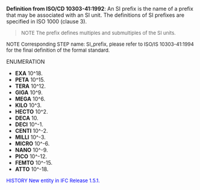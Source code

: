 **Definition from ISO/CD 10303-41:1992**: An SI prefix is the name of a prefix that may be associated with an SI unit. The definitions of SI prefixes are specified in ISO 1000 (clause 3).

> <font size="-1">NOTE The prefix defines multiples and submultiples of the SI units.
</font>

> <font size="-1">
  NOTE Corresponding STEP name: SI_prefix, please refer to ISO/IS 10303-41:1994
  for the final definition of the formal standard.
</font>

ENUMERATION

* **EXA** 10\^18.
* **PETA** 10\^15.
* **TERA** 10\^12.
* **GIGA** 10\^9.
* **MEGA** 10\^6.
* **KILO** 10\^3.
* **HECTO** 10\^2.
* **DECA** 10.
* **DECI** 10\^-1.
* **CENTI** 10\^-2.
* **MILLI** 10\^-3.
* **MICRO** 10\^-6.
* **NANO** 10\^-9.
* **PICO** 10\^-12.
* **FEMTO** 10\^-15.
* **ATTO** 10\^-18.

> <font size="-1" color="#0000FF">
  HISTORY New entity in IFC Release 1.5.1.
</font>